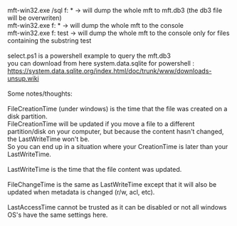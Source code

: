 mft-win32.exe /sql f: * -> will dump the whole mft to mft.db3 (the db3 file will be overwriten)<br>
mft-win32.exe f: * -> will dump the whole mft to the console<br>
mft-win32.exe f: test -> will dump the whole mft to the console only for files containing the substring test<br>
<br>
select.ps1 is a powershell example to query the mft.db3<br>
you can download from here system.data.sqlite for powershell : https://system.data.sqlite.org/index.html/doc/trunk/www/downloads-unsup.wiki<br>
<br>
Some notes/thoughts:<br>
<br>
FileCreationTime (under windows) is the time that the file was created on a disk partition.<br>
FileCreationTime will be updated if you move a file to a different partition/disk on your computer, but because the content hasn't changed, the LastWriteTime won't be.<br>
So you can end up in a situation where your CreationTime is later than your LastWriteTime.<br>
<br>
LastWriteTime is the time that the file content was updated.<br>
<br>
FileChangeTime is the same as LastWriteTime except that it will also be updated when metadata is changed (r/w, acl, etc).<br>
<br>
LastAccessTime cannot be trusted as it can be disabled or not all windows OS's have the same settings here.<br>
